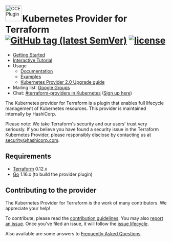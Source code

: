 
<a href="#"><img src="https://avatars.githubusercontent.com/u/156077494?s=50&v=4" alt="CCE Plugin" title="CCE Plugin" align="left" height="50" /></a>


# Kubernetes Provider for Terraform [![GitHub tag (latest SemVer)](https://img.shields.io/github/v/tag/cce-plugins/terraform-provider-kubernetes?label=release)](https://github.com/cce-plugins/terraform-provider-kubernetes/releases) [![license](https://img.shields.io/github/license/cce-plugins/terraform-provider-kubernetes.svg)]()

- [Getting Started](https://registry.terraform.io/providers/cce-plugins/kubernetes/latest/docs/guides/getting-started)
- [Interactive Tutorial](https://learn.hashicorp.com/tutorials/terraform/kubernetes-provider?in=terraform/kubernetes)
- Usage
    - [Documentation](https://registry.terraform.io/providers/cce-plugins/kubernetes/latest/docs)
    - [Examples](https://github.com/cce-plugins/terraform-provider-kubernetes/tree/main/_examples)
    - [Kubernetes Provider 2.0 Upgrade guide](https://registry.terraform.io/providers/cce-plugins/kubernetes/latest/docs/guides/v2-upgrade-guide)
- Mailing list: [Google Groups](http://groups.google.com/group/terraform-tool)
- Chat: [#terraform-providers in Kubernetes](https://kubernetes.slack.com/messages/CJY6ATQH4) ([Sign up here](http://slack.k8s.io/))

The Kubernetes provider for Terraform is a plugin that enables full lifecycle management of Kubernetes resources. This provider is maintained internally by HashiCorp.

Please note: We take Terraform's security and our users' trust very seriously. If you believe you have found a security issue in the Terraform Kubernetes Provider, please responsibly disclose by contacting us at security@hashicorp.com.


## Requirements

-	[Terraform](https://www.terraform.io/downloads.html) 0.12.x
-	[Go](https://golang.org/doc/install) 1.16.x (to build the provider plugin)


## Contributing to the provider

The Kubernetes Provider for Terraform is the work of many contributors. We appreciate your help!

To contribute, please read the [contribution guidelines](_about/CONTRIBUTING.md). You may also [report an issue](https://github.com/cce-plugins/terraform-provider-kubernetes/issues/new/choose). Once you've filed an issue, it will follow the [issue lifecycle](_about/ISSUES.md).

Also available are some answers to [Frequently Asked Questions](_about/FAQ.md).

